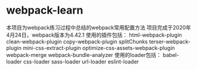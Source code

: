 # webpack-learn
本项目为webpack练习过程中总结的webpack常用配置方法
项目完成于2020年4月24日，webpack版本为4.42.1
使用的插件包括：
html-webpack-plugin
clean-webpack-plugin
copy-webpack-plugin
splitChunks
terser-webpack-plugin
mini-css-extract-plugin
optimize-css-assets-webpack-plugin
webpack-merge
webpack-bundle-analyzer
使用的loader包括：
babel-loader
css-loader
sass-loader
url-loader
eslint-loader
